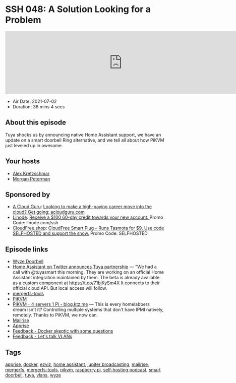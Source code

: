 # SSH 048: A Solution Looking for a Problem

<iframe src="https://player.fireside.fm/v2/dUlrHQih+p2FnTk26?theme=dark" width="740" height="200" frameborder="0" scrolling="no"></iframe>

* Air Date: 2021-07-02
* Duration: 36 mins 4 secs

## About this episode

Tuya shocks us by announcing native Home Assistant support, we have an update on a smart doorbell Ring alternative, and we tell all about how PiKVM just leveled up in awesome.

## Your hosts
* [Alex Kretzschmar](https://selfhosted.show/hosts/alexktz)
* [Morgan Peterman](https://selfhosted.show/guests/morgan)

## Sponsored by

  * [A Cloud Guru](https://acloudguru.com/): [Looking to make a high-paying career move into the cloud? Get going: acloudguru.com](https://acloudguru.com/)
  * [Linode](https://linode.com/ssh): [Receive a $100 60-day credit towards your new account. ](https://linode.com/ssh) Promo Code: linode.com/ssh
  * [CloudFree.shop](https://cloudfree.shop/): [CloudFree Smart Plug – Runs Tasmota for $9. Use code SELFHOSTED and support the show.](https://cloudfree.shop/) Promo Code: SELFHOSTED



## Episode links

  * [Wyze Doorbell](https://wyze.com/wyze-doorbell.html "Wyze Doorbell")
  * [Home Assistant on Twitter announces Tuya partnership](https://twitter.com/home_assistant/status/1409944323546763265 "Home Assistant on Twitter announces Tuya partnership") — "We had a call with @tuyasmart this morning. They are working on an official Home Assistant integration maintained by them. The beta is already available as a custom component at https://t.co/71bjKySm4X It connects to their official cloud API. But local access will follow.
  * [mergerfs-tools](https://github.com/trapexit/mergerfs-tools "mergerfs-tools")
  * [PiKVM](https://pikvm.org/ "PiKVM")
  * [PiKVM - 4 servers 1 Pi - blog.ktz.me](https://blog.ktz.me/pikvm-controlling-up-to-4-servers-simultaneously/ "PiKVM - 4 servers 1 Pi - blog.ktz.me") — This is every homelabbers dream isn't it? Controlling multiple systems that don't have IPMI natively, remotely. Thanks to PiKVM, we now can.
  * [Mailrise](https://github.com/YoRyan/mailrise "Mailrise")
  * [Apprise](https://github.com/caronc/apprise "Apprise")
  * [Feedback - Docker skeptic with some questions](https://paste.docs.lol/reader/TroddenEphemerides "Feedback - Docker skeptic with some questions")
  * [Feedback - Let's talk VLANs](https://paste.docs.lol/reader/WincingsScheming "Feedback - Let's talk VLANs")



## Tags

[apprise](https://selfhosted.show/tags/apprise), [docker](https://selfhosted.show/tags/docker), [ezviz](https://selfhosted.show/tags/ezviz), [home assistant](https://selfhosted.show/tags/home%20assistant), [jupiter broadcasting](https://selfhosted.show/tags/jupiter%20broadcasting), [mailrise](https://selfhosted.show/tags/mailrise), [mergerfs](https://selfhosted.show/tags/mergerfs), [mergerfs-tools](https://selfhosted.show/tags/mergerfs-tools), [pikvm](https://selfhosted.show/tags/pikvm), [raspberry pi](https://selfhosted.show/tags/raspberry%20pi), [self-hosting podcast](https://selfhosted.show/tags/self-hosting%20podcast), [smart doorbell](https://selfhosted.show/tags/smart%20doorbell), [tuya](https://selfhosted.show/tags/tuya), [vlans](https://selfhosted.show/tags/vlans), [wyze](https://selfhosted.show/tags/wyze)